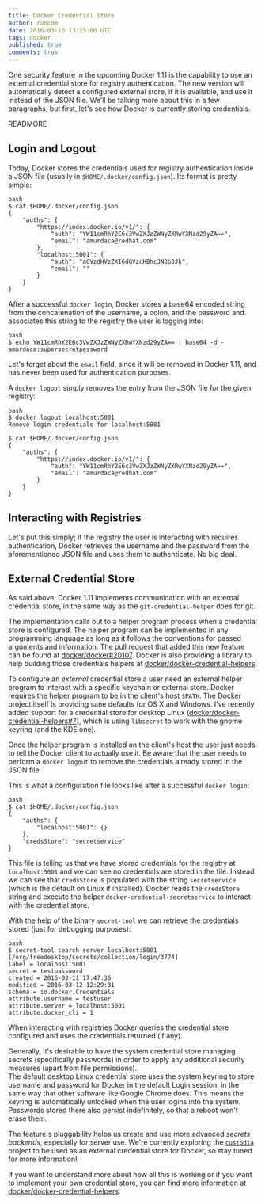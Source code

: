 ```yaml
---
title: Docker Credential Store
author: runcom
date: 2016-03-16 13:25:00 UTC
tags: docker
published: true
comments: true
---
```

One security feature in the upcoming Docker 1.11 is the capability to use an external credential store for registry authentication. The new version will automatically detect a configured external store, if it is available, and use it instead of the JSON file. We'll be talking more about this in a few paragraphs, but first, let's see how Docker is currently storing credentials.

READMORE

## Login and Logout

Today, Docker stores the credentials used for registry authentication inside a JSON file (usually in `$HOME/.docker/config.json`). Its format is pretty simple:

```
bash
$ cat $HOME/.docker/config.json
{
	"auths": {
		"https://index.docker.io/v1/": {
			"auth": "YW11cmRhY2E6c3VwZXJzZWNyZXRwYXNzd29yZA==",
			"email": "amurdaca@redhat.com"
		},
		"localhost:5001": {
			"auth": "aGVzdHVzZXI6dGVzdHBhc3N3b3Jk",
			"email": ""
		}
	}
}
```

After a successful `docker login`, Docker stores a base64 encoded string from the concatenation of the username, a colon, and the password and associates this string to the registry the user is logging into:

```
bash
$ echo YW11cmRhY2E6c3VwZXJzZWNyZXRwYXNzd29yZA== | base64 -d -
amurdaca:supersecretpassword
```

Let's forget about the `email` field, since it will be removed in Docker 1.11, and has never been used for authentication purposes.

A `docker logout` simply removes the entry from the JSON file for the given registry:

```
bash
$ docker logout localhost:5001
Remove login credentials for localhost:5001

$ cat $HOME/.docker/config.json
{
	"auths": {
		"https://index.docker.io/v1/": {
			"auth": "YW11cmRhY2E6c3VwZXJzZWNyZXRwYXNzd29yZA==",
			"email": "amurdaca@redhat.com"
		}
	}
}
```

## Interacting with Registries

Let's put this simply; if the registry the user is interacting with requires authentication, Docker retrieves the username and the password from the aforementioned JSON file and uses them to authenticate. No big deal.

## External Credential Store

As said above, Docker 1.11 implements communication with an external credential store, in the same way as the `git-credential-helper` does for git.

The implementation calls out to a helper program process when a credential store is configured. The helper program can be implemented in any programming language as long as it follows the conventions for passed arguments and information. The pull request that added this new feature can be found at [docker/docker#20107](https://github.com/docker/docker/pull/20107).
Docker is also providing a library to help building those credentials helpers at [docker/docker-credential-helpers](https://github.com/docker/docker-credential-helpers).

To configure an *external* credential store a user need an external helper program to interact with a specific keychain or external store. Docker requires the helper  program to be in the client's host `$PATH`. The Docker project itself is providing sane defaults for OS X and Windows. I've recently added support for a credential store for desktop Linux ([docker/docker-credential-helpers#7](https://github.com/docker/docker-credential-helpers/pull/7)), which is using `libsecret` to work with the gnome keyring (and the KDE one).

Once the helper program is installed on the client's host the user just needs to tell the Docker client to actually use it. Be aware that the user needs to perform a `docker logout` to remove the credentials already stored in the JSON file.

This is what a configuration file looks like after a successful `docker login`:

```
bash
$ cat $HOME/.docker/config.json
{
	"auths": {
		"localhost:5001": {}
	},
	"credsStore": "secretservice"
}
```

This file is telling us that we have stored credentials for the registry at `localhost:5001` and we can see no credentials are stored in the file. Instead we can see that `credsStore` is populated with the string `secretservice` (which is the default on Linux if installed). Docker reads the `credsStore` string and execute the helper `docker-credential-secretservice` to interact with the credential store.

With the help of the binary `secret-tool` we can retrieve the credentials stored (just for debugging purposes):

```
bash
$ secret-tool search server localhost:5001
[/org/freedesktop/secrets/collection/login/3774]
label = localhost:5001
secret = testpassword
created = 2016-03-11 17:47:36
modified = 2016-03-12 12:29:31
schema = io.docker.Credentials
attribute.username = testuser
attribute.server = localhost:5001
attribute.docker_cli = 1
```

When interacting with registries Docker queries the credential store configured and uses the credentials returned (if any).

Generally, it's desirable to have the system credential store managing secrets (specifically passwords) in order to apply any additional security measures (apart from file permissions).  
The default desktop Linux credential store uses the system keyring to store username and password for Docker in the default Login session, in the same way that other software like Google Chrome does. This means the keyring is automatically unlocked when the user logins into the system. Passwords stored there also persist indefinitely, so that a reboot won't erase them.  

The feature's pluggability helps us create and use more advanced *secrets backends*, especially for server use. We're currently exploring the [`custodia`](https://github.com/latchset/custodia) project to be used as an external credential store for Docker, so stay tuned for more information!

If you want to understand more about how all this is working or if you want to implement your own credential store, you can find more information at [docker/docker-credential-helpers](https://github.com/docker/docker-credential-helpers).
